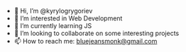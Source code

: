 - 👋 Hi, I’m @kyrylogrygoriev
- 👀 I’m interested in Web Development
- 🌱 I’m currently learning JS
- 💞️ I’m looking to collaborate on some interesting projects
- 📫 How to reach me: bluejeansmonk@gmail.com

<!---
kyrylogrygoriev/kyrylogrygoriev is a ✨ special ✨ repository because its `README.md` (this file) appears on your GitHub profile.
You can click the Preview link to take a look at your changes.
--->
